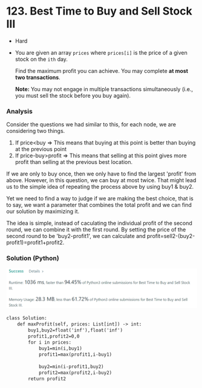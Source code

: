 # 123. Best Time to Buy and Sell Stock III

* Hard
*   You are given an array `prices` where `prices[i]` is the price of a given stock on the `ith` day.

    Find the maximum profit you can achieve. You may complete **at most two transactions**.

    **Note:** You may not engage in multiple transactions simultaneously (i.e., you must sell the stock before you buy again).

### Analysis

Consider the questions we had similar to this, for each node, we are considering two things.&#x20;

1. If price\<buy  => This means that buying at this point is better than buying at the previous point
2. If price-buy>profit => This means that selling at this point gives more profit than selling at the previous best location.&#x20;

If we are only to buy once, then we only have to find the largest 'profit' from above. However, in this question, we can buy at most twice. That might lead us to the simple idea of repeating the process above by using buy1 & buy2.&#x20;

Yet we need to find a way to judge if we are making the best choice, that is to say, we want a parameter that combines the total profit and we can find our solution by maximizing it.&#x20;

The idea is simple, instead of caculating the individual profit of the second round, we can combine it with the first round. By setting the price of the second round to be 'buy2-profit1', we can calculate and profit=sell2-(buy2-profit1)=profit1+profit2.

### Solution (Python)

![](<../../.gitbook/assets/image (7) (1) (1).png>)

```
class Solution:
    def maxProfit(self, prices: List[int]) -> int:
        buy1,buy2=float('inf'),float('inf')
        profit1,profit2=0,0
        for i in prices:
            buy1=min(i,buy1)
            profit1=max(profit1,i-buy1)
            
            buy2=min(i-profit1,buy2)
            profit2=max(profit2,i-buy2)
        return profit2
```

